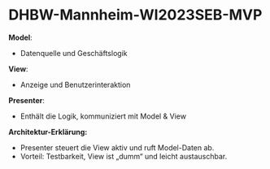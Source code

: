 # DHBW-Mannheim-WI2023SEB-MVP

**Model**:
- Datenquelle und Geschäftslogik

**View**:
- Anzeige und Benutzerinteraktion

**Presenter**:
- Enthält die Logik, kommuniziert mit Model & View

**Architektur-Erklärung:**
- Presenter steuert die View aktiv und ruft Model-Daten ab.
- Vorteil: Testbarkeit, View ist „dumm“ und leicht austauschbar.